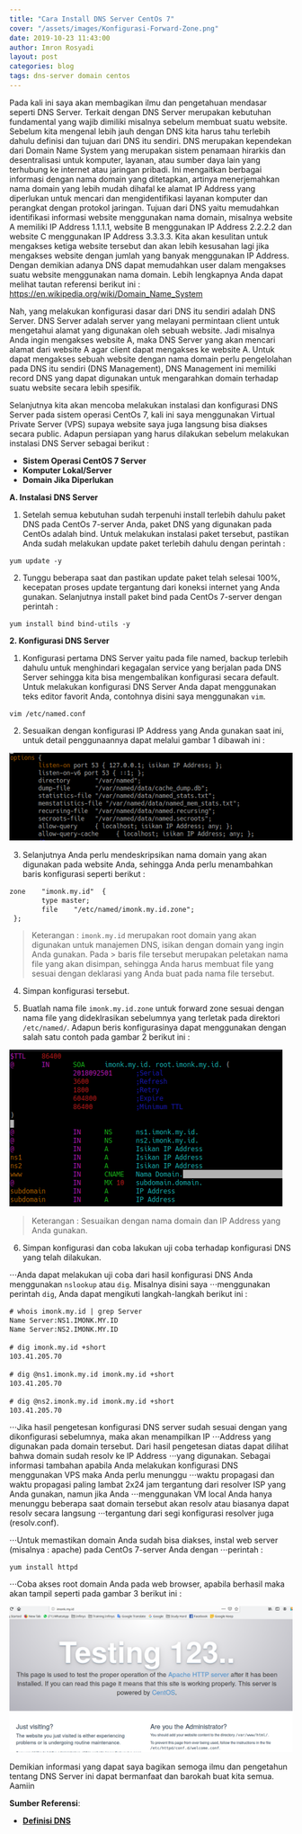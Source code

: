 ```yaml
---
title: "Cara Install DNS Server CentOs 7"
cover: "/assets/images/Konfigurasi-Forward-Zone.png"
date: 2019-10-23 11:43:00
author: Imron Rosyadi
layout: post
categories: blog
tags: dns-server domain centos
---
```


Pada kali ini saya akan membagikan ilmu dan pengetahuan mendasar seperti DNS Server. Terkait dengan DNS Server merupakan kebutuhan fundamental yang wajib dimiliki misalnya sebelum membuat suatu website. Sebelum kita mengenal lebih jauh dengan DNS kita harus tahu terlebih dahulu definisi dan tujuan dari DNS itu sendiri.
DNS merupakan kependekan dari Domain Name System yang merupakan sistem penamaan hirarkis dan desentralisasi untuk komputer, layanan, atau sumber daya lain yang terhubung ke internet atau jaringan pribadi. Ini mengaitkan berbagai informasi dengan nama domain yang ditetapkan, artinya menerjemahkan nama domain yang lebih mudah dihafal ke alamat IP Address yang diperlukan untuk mencari dan mengidentifikasi layanan komputer dan perangkat dengan protokol jaringan.
Tujuan dari DNS yaitu memudahkan identifikasi informasi website menggunakan nama domain, misalnya website A memiliki IP Address 1.1.1.1, website B menggunakan IP Address 2.2.2.2 dan website C menggunakan IP Address 3.3.3.3. Kita akan kesulitan untuk mengakses ketiga website tersebut dan akan lebih kesusahan lagi jika mengakses website dengan jumlah yang banyak menggunakan IP Address. Dengan demikian adanya DNS dapat memudahkan user dalam mengakses suatu website menggunakan nama domain. Lebih lengkapnya Anda dapat melihat tautan referensi berikut ini : https://en.wikipedia.org/wiki/Domain_Name_System

 Nah, yang melakukan konfigurasi dasar dari DNS itu sendiri adalah DNS Server. DNS Server adalah server yang melayani permintaan client untuk mengetahui alamat yang digunakan oleh sebuah website. Jadi misalnya Anda ingin mengakses website A, maka DNS Server yang akan mencari alamat dari website A agar client dapat mengakses ke website A. Untuk dapat mengakses sebuah website dengan nama domain perlu pengelolahan pada DNS itu sendiri (DNS Management), DNS Management ini memiliki record DNS yang dapat digunakan untuk mengarahkan domain terhadap suatu website secara lebih spesifik. 

 Selanjutnya kita akan mencoba melakukan instalasi dan konfigurasi DNS Server pada sistem operasi CentOs 7, kali ini saya menggunakan Virtual Private Server (VPS) supaya website saya juga langsung bisa diakses secara public. Adapun persiapan yang harus dilakukan sebelum melakukan instalasi DNS Server sebagai berikut : 

- **Sistem Operasi CentOS 7 Server**
- **Komputer Lokal/Server**
- **Domain Jika Diperlukan**

**A. Instalasi DNS Server**

1. Setelah semua kebutuhan sudah terpenuhi install terlebih dahulu paket DNS pada CentOs 7-server Anda, paket DNS yang digunakan pada CentOs adalah bind. Untuk melakukan instalasi paket tersebut, pastikan Anda sudah melakukan update paket terlebih dahulu dengan perintah : 

```
yum update -y 
```

2. Tunggu beberapa saat dan pastikan update paket telah selesai 100%, kecepatan proses update tergantung dari koneksi internet yang Anda gunakan. Selanjutnya install paket bind pada CentOs 7-server dengan perintah : 

``` 
yum install bind bind-utils -y
```

**2. Konfigurasi DNS Server**

1. Konfigurasi pertama DNS Server yaitu pada file named, backup terlebih dahulu untuk menghindari kegagalan service yang berjalan  pada DNS Server sehingga kita bisa mengembalikan konfigurasi secara default. Untuk melakukan konfigurasi DNS Server Anda dapat menggunakan teks editor favorit Anda, contohnya disini saya menggunakan `vim`. 

```
vim /etc/named.conf
```
2. Sesuaikan dengan konfigurasi IP Address yang Anda gunakan saat ini, untuk detail penggunaannya dapat melalui gambar 1 dibawah ini : 

![Screenshot Git-FTP](/assets/images/Konfigurasi-IP-Address-named.png)

3. Selanjutnya Anda perlu mendeskripsikan nama domain yang akan digunakan pada website Anda, sehingga Anda perlu menambahkan baris konfigurasi seperti berikut : 

```
zone    "imonk.my.id"  {
        type master;
        file    "/etc/named/imonk.my.id.zone";
 };

```

> Keterangan : 
> `imonk.my.id` merupakan root domain yang akan digunakan untuk manajemen DNS, isikan dengan domain yang ingin Anda gunakan. Pada > baris file tersebut merupakan peletakan nama file yang akan disimpan, sehingga Anda harus membuat file yang sesuai dengan 
> deklarasi yang Anda buat pada nama file tersebut. 

4. Simpan konfigurasi tersebut. 

5. Buatlah nama file `imonk.my.id.zone` untuk forward zone sesuai dengan nama file yang dideklrasikan sebelumnya yang terletak pada direktori `/etc/named/`. Adapun beris konfigurasinya dapat menggunakan dengan salah satu contoh pada gambar 2 berikut ini : 

![Screenshot Git-FTP](/assets/images/Konfigurasi-Forward-Zone.png)


> Keterangan : 
> Sesuaikan dengan nama domain dan IP Address yang Anda gunakan. 

6. Simpan konfigurasi dan coba lakukan uji coba terhadap konfigurasi DNS yang telah dilakukan. 

⋅⋅⋅Anda dapat melakukan uji coba dari hasil konfigurasi DNS Anda menggunakan `nslookup` atau `dig`. Misalnya disini saya ⋅⋅⋅menggunakan perintah `dig`, Anda dapat mengikuti langkah-langkah berikut ini : 


```
# whois imonk.my.id | grep Server
Name Server:NS1.IMONK.MY.ID
Name Server:NS2.IMONK.MY.ID

# dig imonk.my.id +short 
103.41.205.70

# dig @ns1.imonk.my.id imonk.my.id +short
103.41.205.70

# dig @ns2.imonk.my.id imonk.my.id +short
103.41.205.70
```

⋅⋅⋅Jika hasil pengetesan konfigurasi DNS server sudah sesuai dengan yang dikonfigurasi sebelumnya, maka akan menampilkan IP ⋅⋅⋅Address yang digunakan pada domain tersebut. Dari hasil pengetesan diatas dapat dilihat bahwa domain sudah resolv ke IP Address ⋅⋅⋅yang digunakan. Sebagai informasi tambahan apabila Anda melakukan konfigurasi DNS menggunakan VPS maka Anda perlu menunggu ⋅⋅⋅waktu propagasi dan waktu propagasi paling lambat 2x24 jam tergantung dari resolver ISP yang Anda gunakan, namun jika Anda ⋅⋅⋅menggunakan VM local Anda hanya menunggu beberapa saat domain tersebut akan resolv atau biasanya dapat resolv secara langsung ⋅⋅⋅tergantung dari segi konfigurasi resolver juga (resolv.conf). 

⋅⋅⋅Untuk memastikan domain Anda sudah bisa diakses, instal web server (misalnya : apache) pada CentOs 7-server Anda dengan ⋅⋅⋅perintah : 

```
yum install httpd
```

⋅⋅⋅Coba akses root domain Anda pada web browser, apabila berhasil maka akan tampil seperti pada gambar 3 berikut ini : 

![Screenshot Git-FTP](/assets/images/Hasil-web-server.png)

Demikian informasi yang dapat saya bagikan semoga ilmu dan pengetahun tentang DNS Server ini dapat bermanfaat dan barokah buat kita semua. Aamiin 

**Sumber Referensi**:
- [**Definisi DNS**](https://en.wikipedia.org/wiki/Domain_Name_System)